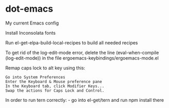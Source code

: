dot-emacs
=========

My current Emacs config

Install Inconsolata fonts
    
Run el-get-elpa-build-local-recipes to build all needed recipes

To get rid of the log-edit-mode error, delete the line
(eval-when-compile (log-edit-mode))
in the file ergoemacs-keybindings/ergoemacs-mode.el

Remap caps lock to alt key using this:

    Go into System Preferences
    Enter the Keyboard & Mouse preference pane
    In the Keyboard tab, click Modifier Keys...
    Swap the actions for Caps Lock and Control.
                    
In order to run tern correctly:
    - go into el-get/tern and run npm install there